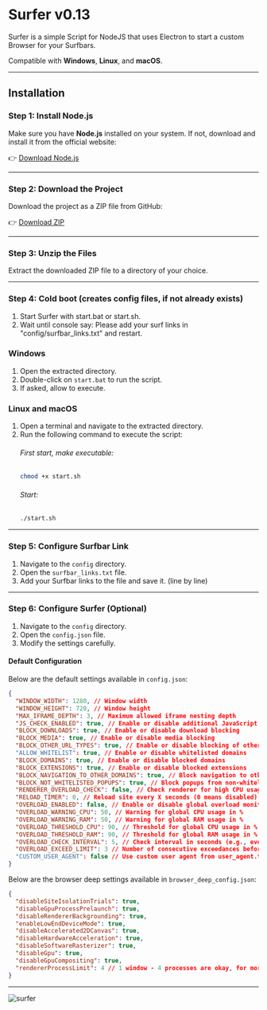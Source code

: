 # Surfer v0.13

Surfer is a simple Script for NodeJS that uses Electron to start a custom Browser for your Surfbars.

Compatible with **Windows**, **Linux**, and **macOS**.

---

## Installation

### Step 1: Install Node.js
Make sure you have **Node.js** installed on your system. If not, download and install it from the official website:

👉 [Download Node.js](https://nodejs.org/en/download)

---

### Step 2: Download the Project
Download the project as a ZIP file from GitHub:

👉 [Download ZIP](https://github.com/dev-101010/surfer/archive/refs/heads/master.zip)

---

### Step 3: Unzip the Files
Extract the downloaded ZIP file to a directory of your choice.

---

### Step 4: Cold boot (creates config files, if not already exists)
1. Start Surfer with start.bat or start.sh.
2. Wait until console say: Please add your surf links in "config/surfbar_links.txt" and restart.

### Windows
1. Open the extracted directory.
2. Double-click on `start.bat` to run the script.
3. If asked, allow to execute.

### Linux and macOS
1. Open a terminal and navigate to the extracted directory.
2. Run the following command to execute the script:
   ###### First start, make executable:
   ```bash
   chmod +x start.sh
   ```
   ###### Start:
   ```bash
   ./start.sh
    ```

---

### Step 5: Configure Surfbar Link
1. Navigate to the `config` directory.
2. Open the `surfbar_links.txt` file.
3. Add your Surfbar links to the file and save it. (line by line)

---

### Step 6: Configure Surfer (Optional)

1. Navigate to the `config` directory.
2. Open the `config.json` file.
3. Modify the settings carefully.

#### Default Configuration

Below are the default settings available in `config.json`:
```json
{
  "WINDOW_WIDTH": 1280, // Window width
  "WINDOW_HEIGHT": 720, // Window height
  "MAX_IFRAME_DEPTH": 3, // Maximum allowed iframe nesting depth
  "JS_CHECK_ENABLED": true, // Enable or disable additional JavaScript checks
  "BLOCK_DOWNLOADS": true, // Enable or disable download blocking
  "BLOCK_MEDIA": true, // Enable or disable media blocking
  "BLOCK_OTHER_URL_TYPES": true, // Enable or disable blocking of other URL types ( e.g. wss:// )
  "ALLOW_WHITELIST": true, // Enable or disable whitelisted domains
  "BLOCK_DOMAINS": true, // Enable or disable blocked domains
  "BLOCK_EXTENSIONS": true, // Enable or disable blocked extensions
  "BLOCK_NAVIGATION_TO_OTHER_DOMAINS": true, // Block navigation to other domains
  "BLOCK_NOT_WHITELISTED_POPUPS": true, // Block popups from non-whitelisted domains
  "RENDERER_OVERLOAD_CHECK": false, // Check renderer for high CPU usage (restart if renderer >90% CPU-Core)
  "RELOAD_TIMER": 0, // Reload site every X seconds (0 means disabled) (only if your surfbar stuck sometimes)
  "OVERLOAD_ENABLED": false, // Enable or disable global overload monitoring
  "OVERLOAD_WARNING_CPU": 50, // Warning for global CPU usage in %
  "OVERLOAD_WARNING_RAM": 50, // Warning for global RAM usage in %
  "OVERLOAD_THRESHOLD_CPU": 90, // Threshold for global CPU usage in %
  "OVERLOAD_THRESHOLD_RAM": 90, // Threshold for global RAM usage in %
  "OVERLOAD_CHECK_INTERVAL": 5, // Check interval in seconds (e.g., every 5 seconds)
  "OVERLOAD_EXCEED_LIMIT": 3 // Number of consecutive exceedances before reload all windows
  "CUSTOM_USER_AGENT": false // Use custom user agent from user_agent.txt
}
```

Below are the browser deep settings available in `browser_deep_config.json`:
```json
{
  "disableSiteIsolationTrials": true,
  "disableGpuProcessPrelaunch": true,
  "disableRendererBackgrounding": true,
  "enableLowEndDeviceMode": true,
  "disableAccelerated2DCanvas": true,
  "disableHardwareAcceleration": true,
  "disableSoftwareRasterizer": true,
  "disableGpu": true,
  "disableGpuCompositing": true,
  "rendererProcessLimit": 4 // 1 window - 4 processes are okay, for more windows you need some more
}
```

---

![surfer](https://github.com/user-attachments/assets/1c315729-4af3-4db4-b707-4bdc9b51c012)
